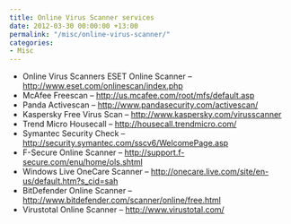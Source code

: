 ```yaml
---
title: Online Virus Scanner services
date: 2012-03-30 00:00:00 +13:00
permalink: "/misc/online-virus-scanner/"
categories:
- Misc
---
```


  * <span>Online Virus Scanners ESET Online Scanner &#8211; <a class="smarterwiki-linkify" href="http://www.eset.com/onlinescan/index.php">http://www.eset.com/onlinescan/index.php</a> </span>
  * <span>McAfee Freescan &#8211; <a class="smarterwiki-linkify" href="http://us.mcafee.com/root/mfs/default.asp">http://us.mcafee.com/root/mfs/default.asp</a> </span>
  * <span>Panda Activescan &#8211; <a class="smarterwiki-linkify" href="http://www.pandasecurity.com/activescan/">http://www.pandasecurity.com/activescan/</a> </span>
  * <span>Kaspersky Free Virus Scan &#8211; <a class="smarterwiki-linkify" href="http://www.kaspersky.com/virusscanner">http://www.kaspersky.com/virusscanner</a> </span>
  * <span>Trend Micro Housecall &#8211; <a class="smarterwiki-linkify" href="http://housecall.trendmicro.com/">http://housecall.trendmicro.com/</a> </span>
  * <span>Symantec Security Check &#8211; <a class="smarterwiki-linkify" href="http://security.symantec.com/sscv6/WelcomePage.asp">http://security.symantec.com/sscv6/WelcomePage.asp</a> </span>
  * <span>F-Secure Online Scanner &#8211; <a class="smarterwiki-linkify" href="http://support.f-secure.com/enu/home/ols.shtml">http://support.f-secure.com/enu/home/ols.shtml</a> </span>
  * <span>Windows Live OneCare Scanner &#8211; <a class="smarterwiki-linkify" href="http://onecare.live.com/site/en-us/default.htm?s_cid=sah">http://onecare.live.com/site/en-us/default.htm?s_cid=sah</a> </span>
  * <span>BitDefender Online Scanner &#8211; <a class="smarterwiki-linkify" href="http://www.bitdefender.com/scanner/online/free.html">http://www.bitdefender.com/scanner/online/free.html</a> </span>
  * <span>Virustotal Online Scanner &#8211; <a class="smarterwiki-linkify" href="http://www.virustotal.com/">http://www.virustotal.com/<br /> </a></span>
